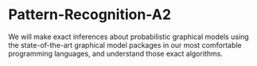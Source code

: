 # Pattern-Recognition-A2
We will make exact inferences about probabilistic graphical models using the state-of-the-art graphical model packages in our most comfortable programming languages, and understand those exact algorithms.
